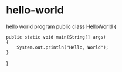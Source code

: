 # hello-world
hello world program
public class HelloWorld 
{

    public static void main(String[] args) 
    {
        System.out.println("Hello, World");
    }

}
